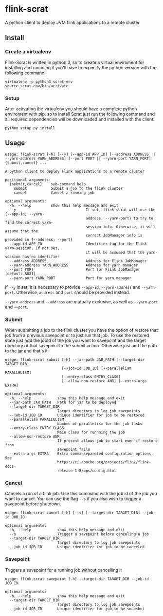 # flink-scrat
A python client to deploy JVM flink applications to a remote cluster

## Install

### Create a virtualenv

Flink-Scrat is written in python 3, so to create a virtual enviroment for installing and runnning it you'll have to expecify the python version with the following command:
```
virtualenv -p python3 scrat-env
source scrat-env/bin/activate
```
### Setup

After activating the virtualenv you should have a complete python enviroment with pip, so to install Scrat just run the following command and all required dependencies will be downloaded and installed with the client:

```
python setup.py install
```

## Usage

```
usage: flink-scrat [-h] [--y] [--app-id APP_ID] [--address ADDRESS || --yarn-address YARN_ADDRESS] [--port PORT || --yarn-port YARN_PORT] {submit,cancel} ...

A python client to deploy Flink applications to a remote cluster

positional arguments:
  {submit,cancel}    sub-command help
    submit           Submit a job to the flink cluster
    cancel           Cancel a running job

optional arguments:
  -h, --help         show this help message and exit
  --y                                If set, flink-scrat will use the {--app-id; --yarn-
                                     address; --yarn-port} to try to find the correct yarn-
                                     session info. Otherwise, it will assume that the
                                     correct JobManager info is provided in {--address; --port}
  --app-id APP_ID                    Identifier tag for the Flink yarn-session. If not set,
                                     it will be assumed that the yarn-session has no identifier
  --address ADDRESS                  Address for Flink JobManager
  --yarn-address YARN_ADDRESS        Address for yarn manager
  --port PORT                        Port for Flink JobManager (default 8081)
  --yarn-port YARN_PORT              Port for yarn manager
```

If `--y` is set, it is necessary to provide `--app-id`, `--yarn-address` and `--yarn-port`. Otherwise, `address` and `port` should be provided instead.

`--yarn-address` and `--address` are mutually exclusive, as well as `--yarn-port` and `--port`.

### Submit

When submitting a job to the flink cluster you have the option of restore that job from a previous savepoint or to just run that job. To use the restored state just add the jobId of the job you want to savepoint and the target directory of that savepoint to the submit action. Otherwise just add the path to the jar and that's it

```
usage: flink-scrat submit [-h] --jar-path JAR_PATH [--target-dir TARGET_DIR]
                          [--job-id JOB_ID] [--parallelism PARALLELISM]
                          [--entry-class ENTRY_CLASS]
                          [--allow-non-restore ANR] [--extra-args EXTRA]

optional arguments:
  -h, --help            show this help message and exit
  --jar-path JAR_PATH   Path for jar to be deployed
  --target-dir TARGET_DIR
                        Target directory to log job savepoints
  --job-id JOB_ID       Unique identifier for job to be restored
  --parallelism PARALLELISM
                        Number of parallelism for the job tasks
  --entry-class ENTRY_CLASS
                        Main class for runnning the job
  --allow-non-restore ANR
                        If present allows job to start even if restore from
                        savepoint fails
  --extra-args EXTRA    Extra comma-separeted configuration options. See
                        https://ci.apache.org/projects/flink/flink-docs-
                        release-1.8/ops/config.html
```
### Cancel

Cancels a run of a flink job. Use this command with the job id of the job you want to cancel. You can use the flag `--s` if you also wish to trigger a savepoint before shutdown.

```
usage: flink-scrat cancel [-h] [--s] [--target-dir TARGET_DIR] --job-id JOB_ID

optional arguments:
  -h, --help            show this help message and exit
  --s                   Trigger a savepoint before canceling a job
  --target-dir TARGET_DIR
                        Target directory to log job savepoints
  --job-id JOB_ID       Unique identifier for job to be canceled
```

### Savepoint

Triggers a savepoint for a running job without cancelling it

```
usage: flink-scrat savepoint [-h] --target-dir TARGET_DIR --job-id JOB_ID

optional arguments:
  -h, --help            show this help message and exit
  --target-dir TARGET_DIR
                        Target directory to log job savepoints
  --job-id JOB_ID       Unique identifier for job to be snapshot
```
